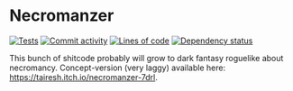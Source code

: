 # Necromanzer
[![Tests](https://github.com/Tairesh/Necromanzer/actions/workflows/tests.yml/badge.svg)](https://github.com/Tairesh/Necromanzer/actions/workflows/tests.yml)
[![Commit activity](https://img.shields.io/github/commit-activity/m/tairesh/necromanzer)](https://github.com/Tairesh/Necromanzer/commits/main)
[![Lines of code](https://img.shields.io/tokei/lines/github/tairesh/necromanzer)](https://github.com/Tairesh/Necromanzer/tree/main)
[![Dependency status](https://deps.rs/repo/github/Tairesh/Necromanzer/status.svg)](https://deps.rs/repo/github/Tairesh/Necromanzer)

This bunch of shitcode probably will grow to dark fantasy roguelike about necromancy. Concept-version (very laggy) available here: https://tairesh.itch.io/necromanzer-7drl.
